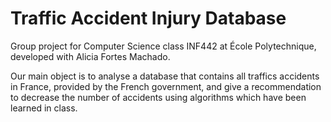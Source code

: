 # Traffic Accident Injury Database

Group project for Computer Science class INF442 at École Polytechnique, developed with Alicia Fortes Machado.

Our main object is to analyse a database that contains all traffics accidents in France, provided by the French government, 
and give a recommendation to decrease the number of accidents using algorithms which have been learned in class.

